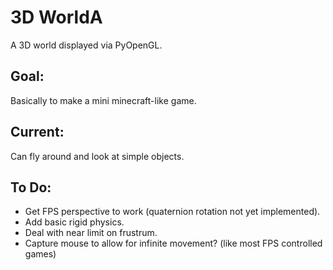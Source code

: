 # 3D WorldA

A 3D world displayed via PyOpenGL.

## Goal:

Basically to make a mini minecraft-like game.

## Current:

Can fly around and look at simple objects.

## To Do:

- Get FPS perspective to work (quaternion rotation not yet implemented).
- Add basic rigid physics.
- Deal with near limit on frustrum.
- Capture mouse to allow for infinite movement? (like most FPS controlled games)